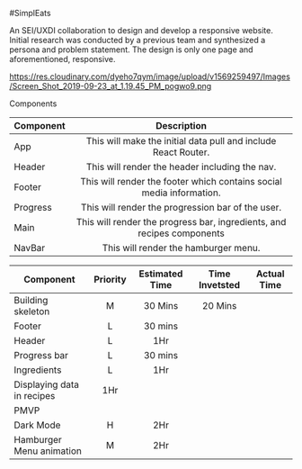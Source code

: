#SimplEats

An SEI/UXDI collaboration to design and develop a responsive website. Initial research was conducted by a previous team and synthesized a persona and problem statement. The design is only one page and aforementioned, responsive.

 https://res.cloudinary.com/dyeho7qym/image/upload/v1569259497/Images/Screen_Shot_2019-09-23_at_1.19.45_PM_pogwo9.png

 Components

 | Component | Description |
 | --- | :---: |  
 | App | This will make the initial data pull and include React Router. |
 | Header | This will render the header including the nav. |
 | Footer | This will render the footer which contains social media information. |
 | Progress | This will render the progression bar of the user. |
 | Main | This will render the progress bar, ingredients, and recipes components  |
 | NavBar | This will render the hamburger menu. |

 | Component | Priority | Estimated Time | Time Invetsted | Actual Time |
 | --- | :---: |  :---: | :---: | :---: |
 | Building skeleton | M | 30 Mins | 20 Mins |
 | Footer | L | 30 mins | |
 | Header | L | 1Hr |  |
 | Progress bar | L | 30 mins | |
 | Ingredients | L | 1Hr |  |
 | Displaying data in recipes | 1Hr |  |
 | PMVP | | | |
 | Dark Mode | H | 2Hr | |
 | Hamburger Menu animation | M | 2Hr | |
